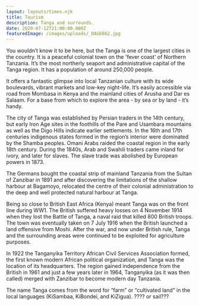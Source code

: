 ```yaml
---
layout: layouts/times.njk
title: Tourism
description: Tanga and surrounds.
date: 2020-07-12T21:00:00.000Z
featuredImage: /images/uploads/_DAG6862.jpg
---
```


You wouldn’t know it to be here, but the Tanga is one of the largest cities in the country.  It is a peaceful colonial town on the 'fever coast' of Northern Tanzania.  It’s the most northerly seaport and administrative capital of the Tanga region.  It has a population of around 250,000 people.

It offers a fantastic glimpse into local Tanzanian culture with its wide boulevards‚ vibrant markets and low-key night-life.  It’s easily accessible via road from Mombasa in Kenya and the mainland cities of Arusha and Dar es Salaam.  For a base from which to explore the area - by sea or by land - it’s handy.  

The city of Tanga was established by Persian traders in the 14th century, but early Iron Age sites in the foothills of the Pare and Usambara mountains as well as the Digo Hills indicate earlier settlements.  In the 16th and 17th centuries indigenous states formed in the region’s interior were dominated by the Shamba peoples.  Omani Arabs raided the coastal region in the early 18th century.  During the 1840s, Arab and Swahili traders came inland for ivory, and later for slaves.  The slave trade was abolished by European powers in 1873.  

The Germans bought the coastal strip of mainland Tanzania from the Sultan of Zanzibar in 1891 and after discovering the limitations of the shallow harbour at Bagamoyo, relocated the centre of their colonial administration to the deep and well protected natural harbour at Tanga.

Being so close to British East Africa (Kenya) meant Tanga was on the front line during WW1.  The British suffered heavy losses on 4 November 1914 when they lost the Battle of Tanga, a naval raid that killed 800 British troops.  The town was eventually taken on 7 July 1916 when the British launched a land offensive from Moshi.  After the war, and now under British rule, Tanga and the surrounding areas were continued to be exploited for agriculture purposes. 

In 1922 the Tanganyika Territory African Civil Services Association formed, the first known modern African political organization, and Tanga was the location of its headquarters. The region gained independence from the British in 1961 and just a few years later in 1964, Tanganyika (as it was then called) merged with Zanzibar to become modern day Tanzania.

The name Tanga comes from the word for “farm” or “cultivated land” in the local languages (KiSambaa‚ KiBondei‚ and KiZigua). ???? or sail???

